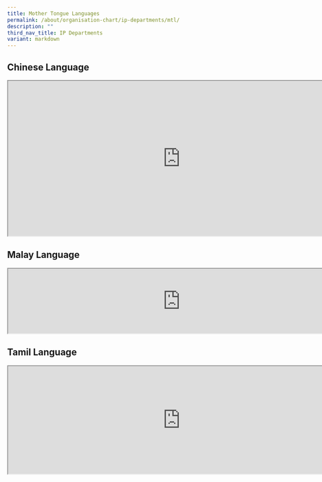 ```yaml
---
title: Mother Tongue Languages
permalink: /about/organisation-chart/ip-departments/mtl/
description: ""
third_nav_title: IP Departments
variant: markdown
---
```

<h2>Chinese Language</h2>
<iframe src="https://docs.google.com/document/d/e/2PACX-1vRddSS6tYQV7ta543gf5I1oVKa1myDAnwMKxW37vKRGTY_zRy9KdTc7TTm2dGwFyOdwk3gUTAaKTvFc/pub?embedded=true" width="800px" height="360px" scrolling="no"></iframe>

<h2>Malay Language</h2>
<iframe src="https://docs.google.com/document/d/e/2PACX-1vStZgl3DpMiitONR97yEZwcEjvwoe9GhbhIgYJoD-A_VvMovh01jSWZM3A_g8yp5IxmDGfqfAaUOB98/pub?embedded=true" width="800px" height="150px" scrolling="no"></iframe>

<h2>Tamil Language</h2>
<iframe src="https://docs.google.com/document/d/e/2PACX-1vTYQD2qdUqP3YRWL-7Kpg6pqKO8llHoG9Q8exgGDMqsZ_-be9ngHpktg0Y8pM3wbFxiJKHXzdGvqiJW/pub?embedded=true" width="800px" height="250px" scrolling="no"></iframe>